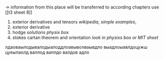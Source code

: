 -> information from this place will be transferred to according chapters 
use [[t3 sheet 8]] 
1. exterior derivatives and tensors 
	*wikipedia, simple examples*, 
2. exterior derivative
3. hodge 
	*solutions physix box*
4. stokes cartan theorem and orientation 
	*look in physixs box or MIT sheet*



лдаоваылодывалодыалоддлоавыволваывдло выадлоыавлдоцужш цуеыпаолд  ваплод  ваплдо  валдов адло